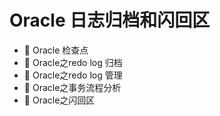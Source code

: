 # Oracle 日志归档和闪回区

* 📄 Oracle 检查点
* 📄 Oracle之redo log 归档
* 📄 Oracle之redo log 管理
* 📄 Oracle之事务流程分析
* 📄 Oracle之闪回区

　　‍
